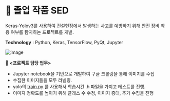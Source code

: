 # 📖 졸업 작품 SED
Keras-Yolov3를 사용하여 건설현장에서 발생하는 사고를 예방하기 위해 안전 장비 착용 여부를 탐지하는 프로젝트를 개발.

**Technology** : Python, Keras, TensorFlow, PyQt, Jupyter

![image](https://github.com/lusate/SED/assets/95400441/46a1849b-bae9-49c0-824c-76e8458cdc90)


🔔 **<프로젝트 담당 업무>**

- Jupyter notebook을 기반으로 개발하여 구글 크롤링을 통해 이미지를 수집
- 수집한 이미지들을 모두 라벨링.
- yolo의 [train.py](http://train.py) 를 사용해서 학습시킨 .h 파일을 가지고 테스트를 진행.
- 이미지 정확도를 높이기 위해 클래스 수 수정, 이미지 증대, 추가 수집을 진행
